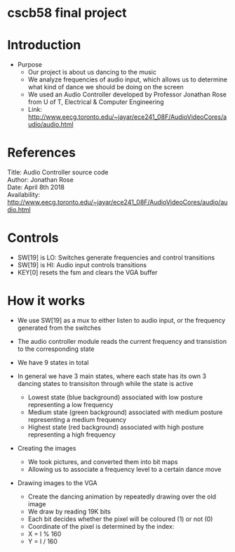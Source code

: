 # cscb58 final project

# Introduction

* Purpose
  * Our project is about us dancing to the music 
  * We analyze frequencies of audio input, which allows us to determine what kind of dance we should be doing on the screen
  * We used an Audio Controller developed by Professor Jonathan Rose from U of T, Electrical & Computer Engineering
  * Link: http://www.eecg.toronto.edu/~jayar/ece241_08F/AudioVideoCores/audio/audio.html
  
# References

Title: Audio Controller source code <br/>
Author: Jonathan Rose <br/>
Date: April 8th 2018 <br/>
Availability: http://www.eecg.toronto.edu/~jayar/ece241_08F/AudioVideoCores/audio/audio.html <br/>

# Controls

* SW[19] is LO: Switches generate frequencies and control transitions
* SW[19] is HI: Audio input controls transitions
* KEY[0] resets the fsm and clears the VGA buffer

# How it works

* We use SW[19] as a mux to either listen to audio input, or the frequency generated from the switches
* The audio controller module reads the current frequency and transistion to the corresponding state

* We have 9 states in total
* In general we have 3 main states, where each state has its own 3 dancing states to transisiton through while the state is active
  * Lowest state (blue background) associated with low posture representing a low frequency
  * Medium state (green background) associated with medium posture representing a medium frequency
  * Highest state (red background) associated with high posture representing a high frequency

* Creating the images
  * We took pictures, and converted them into bit maps
  * Allowing us to associate a frequency level to a certain dance move
  
* Drawing images to the VGA
  * Create the dancing animation by repeatedly drawing over the old image
  * We draw by reading 19K bits
  * Each bit decides whether the pixel will be coloured (1) or not (0)
  * Coordinate of the pixel is determined by the index:
  * X = I % 160
  * Y = I / 160
  

